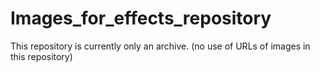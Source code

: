 # Images_for_effects_repository 
This repository is currently only an archive.
(no use of URLs of images in this repository)
